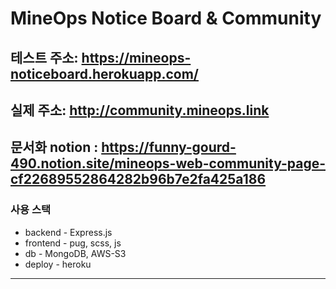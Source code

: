 # MineOps Notice Board & Community

## 테스트 주소: https://mineops-noticeboard.herokuapp.com/

## 실제 주소: http://community.mineops.link

## 문서화 notion : https://funny-gourd-490.notion.site/mineops-web-community-page-cf22689552864282b96b7e2fa425a186

### 사용 스택

- backend - Express.js
- frontend - pug, scss, js
- db - MongoDB, AWS-S3
- deploy - heroku

---
